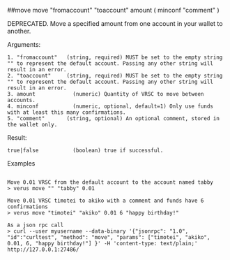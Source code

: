 ##move
move "fromaccount" "toaccount" amount ( minconf "comment" )

DEPRECATED. Move a specified amount from one account in your wallet to another.

Arguments:
```
1. "fromaccount"   (string, required) MUST be set to the empty string "" to represent the default account. Passing any other string will result in an error.
2. "toaccount"     (string, required) MUST be set to the empty string "" to represent the default account. Passing any other string will result in an error.
3. amount            (numeric) Quantity of VRSC to move between accounts.
4. minconf           (numeric, optional, default=1) Only use funds with at least this many confirmations.
5. "comment"       (string, optional) An optional comment, stored in the wallet only.

```
Result:
```
true|false           (boolean) true if successful.

```
Examples
```

Move 0.01 VRSC from the default account to the account named tabby
> verus move "" "tabby" 0.01

Move 0.01 VRSC timotei to akiko with a comment and funds have 6 confirmations
> verus move "timotei" "akiko" 0.01 6 "happy birthday!"

As a json rpc call
> curl --user myusername --data-binary '{"jsonrpc": "1.0", "id":"curltest", "method": "move", "params": ["timotei", "akiko", 0.01, 6, "happy birthday!"] }' -H 'content-type: text/plain;' http://127.0.0.1:27486/

```
